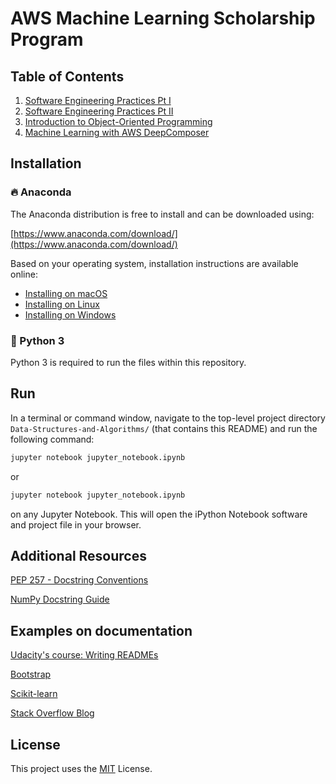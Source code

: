 # AWS Machine Learning Scholarship Program


## Table of Contents

1. [Software Engineering Practices Pt I]()
2. [Software Engineering Practices Pt II]()
3. [Introduction to Object-Oriented Programming]()
4. [Machine Learning with AWS DeepComposer]()
 
## Installation


### :fire: Anaconda

The Anaconda distribution is free to install and can be downloaded using:

[https://www.anaconda.com/download/](https://www.anaconda.com/download/)

Based on your operating system, installation instructions are available online:

- [Installing on macOS](https://docs.anaconda.com/anaconda/install/mac-os/)
- [Installing on Linux](https://docs.anaconda.com/anaconda/install/linux/)
- [Installing on Windows](https://docs.anaconda.com/anaconda/install/windows/)

### :snake: Python 3

Python 3 is required to run the files within this repository.


## Run
In a terminal or command window, navigate to the top-level project directory `Data-Structures-and-Algorithms/` (that contains this README) and run the following command:

```bash
jupyter notebook jupyter_notebook.ipynb
```

or
```bash
jupyter notebook jupyter_notebook.ipynb
```

on any Jupyter Notebook.
This will open the iPython Notebook software and project file in your browser.


## Additional Resources

[PEP 257 - Docstring Conventions](https://www.python.org/dev/peps/pep-0257/)

[NumPy Docstring Guide](https://numpydoc.readthedocs.io/en/latest/format.html)


## Examples on documentation

[Udacity's course: Writing READMEs](https://classroom.udacity.com/courses/ud777)

[Bootstrap](https://github.com/twbs/bootstrap)

[Scikit-learn](https://github.com/scikit-learn/scikit-learn)

[Stack Overflow Blog](https://github.com/jjrunner/stackoverflow)

## License

This project uses the [MIT](https://choosealicense.com/licenses/mit/) License.